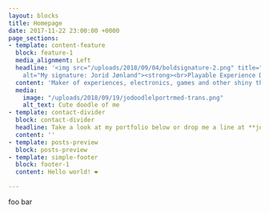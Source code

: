 ```yaml
---
layout: blocks
title: Homepage
date: 2017-11-22 23:00:00 +0000
page_sections:
- template: content-feature
  block: feature-1
  media_alignment: Left
  headline: '<img src="/uploads/2018/09/04/boldsignature-2.png" title="signature"
    alt="My signature: Jorid Jønland"><strong><br>Playable Experience Designer</strong>'
  content: 'Maker of experiences, electronics, games and other shiny things. '
  media:
    image: "/uploads/2018/09/19/jodoodlelportrmed-trans.png"
    alt_text: Cute doodle of me
- template: contact-divider
  block: contact-divider
  headline: Take a look at my portfolio below or drop me a line at **jorid(at)jonland.io**
  content: ''
- template: posts-preview
  block: posts-preview
- template: simple-footer
  block: footer-1
  content: Hello world! ❤︎

---
```

foo bar